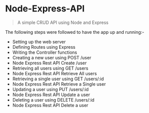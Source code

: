 # Node-Express-API
> A simple CRUD API using Node and Express

The following steps were followed to have the app up and running:-
- Setting up the web server
- Defining Routes using Express
- Writing the Controller functions
- Creating a new user using POST /user
- Node Express Rest API Create /user
- Retrieving all users using GET /users
- Node Express Rest API Retrieve All users
- Retrieving a single user using GET /users/:id
- Node Express Rest API Retrieve a Single user
- Updating a user using PUT /users/:id
- Node Express Rest API Update a user
- Deleting a user using DELETE /users/:id
- Node Express Rest API Delete a user